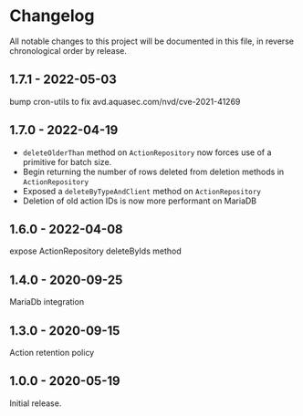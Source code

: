 # Changelog

All notable changes to this project will be documented in this file, in reverse chronological order by release.

## 1.7.1 - 2022-05-03
bump cron-utils to fix avd.aquasec.com/nvd/cve-2021-41269

## 1.7.0 - 2022-04-19
- `deleteOlderThan` method on `ActionRepository` now forces use of a primitive for batch size.
- Begin returning the number of rows deleted from deletion methods in `ActionRepository`
- Exposed a `deleteByTypeAndClient` method on `ActionRepository`
- Deletion of old action IDs is now more performant on MariaDB

## 1.6.0 - 2022-04-08

expose ActionRepository deleteByIds method

## 1.4.0 - 2020-09-25

MariaDb integration

## 1.3.0 - 2020-09-15

Action retention policy

## 1.0.0 - 2020-05-19

Initial release.

